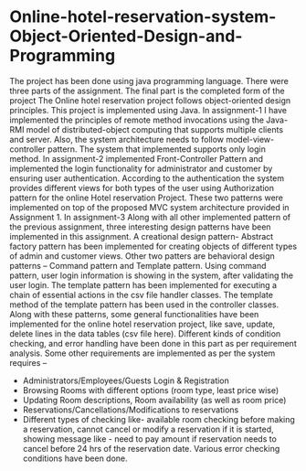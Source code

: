 # Online-hotel-reservation-system-Object-Oriented-Design-and-Programming
The project has been done using java programming language. There were three parts of the assignment. The final part is the completed form of the project
The Online hotel reservation project follows object-oriented design principles. This project is implemented using Java.
In assignment-1 I have implemented the principles of remote method invocations using the Java-RMI model of distributed-object computing that supports multiple clients and server. Also, the system architecture needs to follow model-view-controller pattern. The system that implemented supports only login method.
In assignment-2 implemented Front-Controller Pattern and implemented the login functionality for administrator and customer by ensuring user authentication. According to the authentication the system provides different views for both types of the user using Authorization pattern for the online Hotel reservation Project. These two patterns were implemented on top of the proposed MVC system architecture provided in Assignment 1.
In assignment-3 Along with all other implemented pattern of the previous assignment, three interesting design patterns have been implemented in this assignment. A creational design pattern- Abstract factory pattern has been implemented for creating objects of different types of admin and customer views. Other two patters are behavioral design patterns – Command pattern and Template pattern. Using command pattern, user login information is showing in the system, after validating the user login. The template pattern has been implemented for executing a chain of essential actions in the csv file handler classes. The template method of the template pattern has been used in the controller classes. Along with these patterns, some general functionalities have been implemented for the online hotel reservation project, like save, update, delete lines in the data tables (csv file here). Different kinds of condition checking, and error handling have been done in this part as per requirement analysis.
Some other requirements are implemented as per the system requires – 
- Administrators/Employees/Guests Login & Registration 
- Browsing Rooms with different options (room type, least price wise) 
- Updating Room descriptions, Room availability (as well as room price) 
- Reservations/Cancellations/Modifications to reservations 
- Different types of checking like- available room checking before making a reservation, cannot cancel or modify a reservation if it is started, showing message like - need to pay amount if reservation needs to cancel before 24 hrs of the reservation date. Various error checking conditions have been done. 
